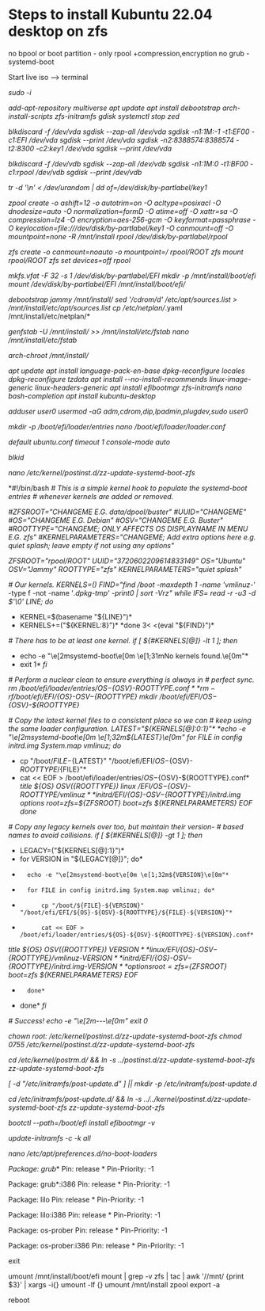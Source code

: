 # Steps to install Kubuntu 22.04 desktop on zfs

no bpool or boot partition - only rpool +compression,encryption
no grub - systemd-boot

Start live iso --> terminal

*sudo -i*

*add-apt-repository multiverse*
*apt update*
*apt install debootstrap arch-install-scripts zfs-initramfs gdisk*
*systemctl stop zed*

*blkdiscard -f /dev/vda*
*sgdisk --zap-all /dev/vda*
*sgdisk -n1:1M:-1 -t1:EF00 -c1:EFI /dev/vda*
*sgdisk --print /dev/vda*
*sgdisk -n2:8388574:8388574 -t2:8300 -c2:key1 /dev/vda*
*sgdisk --print /dev/vda*

*blkdiscard -f /dev/vdb*
*sgdisk --zap-all /dev/vdb*
*sgdisk -n1:1M:0 -t1:BF00 -c1:rpool /dev/vdb*
*sgdisk --print /dev/vdb*

*tr -d '\n' < /dev/urandom | dd of=/dev/disk/by-partlabel/key1*

*zpool create -o ashift=12 -o autotrim=on -O acltype=posixacl -O dnodesize=auto -O normalization=formD -O atime=off -O xattr=sa -O compression=lz4 -O encryption=aes-256-gcm -O keyformat=passphrase -O keylocation=file:///dev/disk/by-partlabel/key1 -O canmount=off -O mountpoint=none -R /mnt/install rpool /dev/disk/by-partlabel/rpool*

*zfs create -o canmount=noauto -o mountpoint=/ rpool/ROOT*
*zfs mount rpool/ROOT*
*zfs set devices=off rpool*

*mkfs.vfat -F 32 -s 1 /dev/disk/by-partlabel/EFI*
*mkdir -p /mnt/install/boot/efi*
*mount /dev/disk/by-partlabel/EFI /mnt/install/boot/efi/*

*debootstrap jammy /mnt/install/*
*sed '/cdrom/d' /etc/apt/sources.list > /mnt/install/etc/apt/sources.list*
*cp /etc/netplan/*.yaml /mnt/install/etc/netplan/*

*genfstab -U /mnt/install/ >> /mnt/install/etc/fstab*
*nano /mnt/install/etc/fstab*

*arch-chroot /mnt/install/*

*apt update*
*apt install language-pack-en-base*
*dpkg-reconfigure locales*
*dpkg-reconfigure tzdata*
*apt install --no-install-recommends linux-image-generic linux-headers-generic*
*apt install efibootmgr zfs-initramfs nano bash-completion*
*apt install kubuntu-desktop*

*adduser user0*
*usermod -aG adm,cdrom,dip,lpadmin,plugdev,sudo user0*

*mkdir -p /boot/efi/loader/entries*
*nano /boot/efi/loader/loader.conf*

*default ubuntu.conf*
*timeout 1*
*console-mode auto*

*blkid*

*nano /etc/kernel/postinst.d/zz-update-systemd-boot-zfs*

*#!/bin/bash
*# This is a simple kernel hook to populate the systemd-boot entries*
*# whenever kernels are added or removed.*

*#ZFSROOT="CHANGEME E.G. data/dpool/buster"*
*#UUID="CHANGEME"*
*#OS="CHANGEME E.G. Debian"*
*#OSV="CHANGEME E.G. Buster"*
*#ROOTTYPE="CHANGEME; ONLY AFFECTS OS DISPLAYNAME IN MENU E.G. zfs"*
*#KERNELPARAMETERS="CHANGEME; Add extra options here e.g. quiet splash; leave empty if not using any options"*

*ZFSROOT="rpool/ROOT"*
*UUID="3720602209614833149"*
*OS="Ubuntu"*
*OSV="Jammy"*
*ROOTTYPE="zfs"*
*KERNELPARAMETERS="quiet splash"*

*# Our kernels.*
*KERNELS=()*
*FIND="find /boot -maxdepth 1 -name 'vmlinuz-*' -type f -not -name '*.dpkg-tmp' -print0 | sort -Vrz"*
*while IFS= read -r -u3 -d $'\0' LINE; do*
*	KERNEL=$(basename "${LINE}")*
*	KERNELS+=("${KERNEL:8}")*
*done 3< <(eval "${FIND}")*

*# There has to be at least one kernel.*
*if [ ${#KERNELS[@]} -lt 1 ]; then*
*	echo -e "\e[2msystemd-boot\e[0m \e[1;31mNo kernels found.\e[0m"*
*	exit 1*
*fi*

*# Perform a nuclear clean to ensure everything is always in*
*# perfect sync.*
*rm /boot/efi/loader/entries/${OS}-${OSV}-${ROOTTYPE}.conf*
*rm -rf /boot/efi/EFI/${OS}-${OSV}-${ROOTTYPE}*
*mkdir /boot/efi/EFI/${OS}-${OSV}-${ROOTTYPE}*

*# Copy the latest kernel files to a consistent place so we can*
*# keep using the same loader configuration.*
*LATEST="${KERNELS[@]:0:1}"*
*echo -e "\e[2msystemd-boot\e[0m \e[1;32m${LATEST}\e[0m"*
*for FILE in config initrd.img System.map vmlinuz; do*
*    cp "/boot/${FILE}-${LATEST}" "/boot/efi/EFI/${OS}-${OSV}-${ROOTTYPE}/${FILE}"*
*    cat << EOF > /boot/efi/loader/entries/${OS}-${OSV}-${ROOTTYPE}.conf*
*title   ${OS} ${OSV} (${ROOTTYPE})*
*linux   /EFI/${OS}-${OSV}-${ROOTTYPE}/vmlinuz*
*initrd  /EFI/${OS}-${OSV}-${ROOTTYPE}/initrd.img*
*options root=zfs=${ZFSROOT} boot=zfs ${KERNELPARAMETERS}*
*EOF*
*done*

*# Copy any legacy kernels over too, but maintain their version-*
*# based names to avoid collisions.*
*if [ ${#KERNELS[@]} -gt 1 ]; then*
*	LEGACY=("${KERNELS[@]:1}")*
*	for VERSION in "${LEGACY[@]}"; do*
*	    echo -e "\e[2msystemd-boot\e[0m \e[1;32m${VERSION}\e[0m"*
*	    for FILE in config initrd.img System.map vmlinuz; do*
*	        cp "/boot/${FILE}-${VERSION}" "/boot/efi/EFI/${OS}-${OSV}-${ROOTTYPE}/${FILE}-${VERSION}"*
*	        cat << EOF > /boot/efi/loader/entries/${OS}-${OSV}-${ROOTTYPE}-${VERSION}.conf*
*title   ${OS} ${OSV} (${ROOTTYPE}) ${VERSION}*
*linux   /EFI/${OS}-${OSV}-${ROOTTYPE}/vmlinuz-${VERSION}*
*initrd  /EFI/${OS}-${OSV}-${ROOTTYPE}/initrd.img-${VERSION}*
*options root=zfs=${ZFSROOT} boot=zfs ${KERNELPARAMETERS}*
*EOF*
*	    done*
*	done*
*fi*

*# Success!*
*echo -e "\e[2m---\e[0m"*
*exit 0*

*chown root: /etc/kernel/postinst.d/zz-update-systemd-boot-zfs*
*chmod 0755 /etc/kernel/postinst.d/zz-update-systemd-boot-zfs*

*cd /etc/kernel/postrm.d/ && ln -s ../postinst.d/zz-update-systemd-boot-zfs zz-update-systemd-boot-zfs*

*[ -d "/etc/initramfs/post-update.d" ] || mkdir -p /etc/initramfs/post-update.d*

*cd /etc/initramfs/post-update.d/ && ln -s ../../kernel/postinst.d/zz-update-systemd-boot-zfs zz-update-systemd-boot-zfs*

*bootctl --path=/boot/efi install*
*efibootmgr -v*

*update-initramfs -c -k all*

*nano /etc/apt/preferences.d/no-boot-loaders*

*Package: grub**
Pin: release *
Pin-Priority: -1

Package: grub*:i386
Pin: release *
Pin-Priority: -1

Package: lilo
Pin: release *
Pin-Priority: -1

Package: lilo:i386
Pin: release *
Pin-Priority: -1

Package: os-prober
Pin: release *
Pin-Priority: -1

Package: os-prober:i386
Pin: release *
Pin-Priority: -1

exit

umount /mnt/install/boot/efi
mount | grep -v zfs | tac | awk '/\/mnt/ {print $3}' | xargs -i{} umount -lf {}
umount /mnt/install
zpool export -a

reboot
